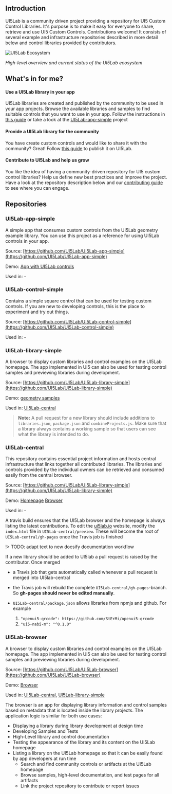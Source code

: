 ## Introduction

UI5Lab is a community driven project providing a repository for UI5 Custom Control Libraries. It's purpose is to make it easy for everyone to share, retrieve and use UI5 Custom Controls. Contributions welcome!
It consists of several example and infrastructure repositories described in more detail below and control libraries provided by contributors.

![UI5Lab Ecosystem](../media/UI5LabOverview.png)

*High-level overview and current status of the UI5Lab ecosystem*

## What's in for me?

#### Use a UI5Lab library in your app

UI5Lab libraries are created and published by the community to be used in your app projects. Browse the available libraries and samples to find suitable controls that you want to use in your app.
Follow the instructions in [this guide](https://ui5lab.github.io/UI5Lab-central/#/how_to/consume_library.md) or take a look at the [UI5Lab-app-simple](https://github.com/UI5Lab/UI5Lab-app-simple) project 

#### Provide a UI5Lab library for the community

You have create custom controls and would like to share it with the community? Great! Follow [this guide](https://ui5lab.github.io/UI5Lab-central/#/how_to/contribute_custom_control_library.md) to publish it on UI5Lab. 

#### Contribute to UI5Lab and help us grow

You like the idea of having a community-driven repository for UI5 custom control libraries? Help us define new best practices and improve the project.
Have a look at the repository description below and our [contributing guide](https://ui5lab.github.io/UI5Lab-central/#/how_to/contribute_ui5lab.md) to see where you can engage.

## Repositories

### UI5Lab-app-simple

A simple app that consumes custom controls from the UI5Lab geometry example library.
You can use this project as a reference for using UI5Lab controls in your app.

Source: [https://github.com/UI5Lab/UI5Lab-app-simple](https://github.com/UI5Lab/UI5Lab-app-simple)

Demo: [App with UI5Lab controls](https://ui5lab.github.io/UI5Lab-app-simple/index.html) 

Used in: -

### UI5Lab-control-simple

Contains a simple square control that can be used for testing custom controls.
If you are new to developing controls, this is the place to experiment and try out things.

Source: [https://github.com/UI5Lab/UI5Lab-control-simple](https://github.com/UI5Lab/UI5Lab-control-simple)

Used in: -

### UI5Lab-library-simple

A browser to display custom libraries and control examples on the UI5Lab homepage. 
The app implemented in UI5 can also be used for testing control samples and previewing libraries during development.

Source: [https://github.com/UI5Lab/UI5Lab-library-simple](https://github.com/UI5Lab/UI5Lab-library-simple)

Demo: [geometry samples](https://ui5lab.io/browser)

Used in: [UI5Lab-central](https://github.com/UI5Lab/UI5Lab-central)

> **Note:** A pull request for a new library should include additions to `libraries.json`, `package.json` and `combineProjects.js`. Make sure that a library always contains a working sample so that users can see what the library is intended to do.

### UI5Lab-central

This repository contains essential project information and hosts central infrastructure that links together all contributed libraries.
The libraries and controls provided by the individual owners can be retrieved and consumed easily from the central browser.

Source: [https://github.com/UI5Lab/UI5Lab-library-simple](https://github.com/UI5Lab/UI5Lab-library-simple)

Demo: [Homepage](https://ui5lab.io/) [Browser](https://ui5lab.io/browser)

Used in: -

A travis build ensures that the UI5Lab browser and the homepage is always listing the latest contributions.
To edit the [ui5lab.io](https://ui5lab.io) website, modify the `index.html` file in `UI5Lab-central/preview`. These will become the root of `UI5Lab-central/gh-pages` once the Travis job is finished

!> TODO: adapt text to new docsify documentation workflow

If a new library should be added to UI5lab a pull request is raised by the contributor. Once merged
* a Travis job that gets automatically called whenever a pull request is merged into UI5lab-central
* the Travis job will rebuild the complete `UI5Lab-central/gh-pages`-branch.  
So **gh-pages should never be edited manually**.

* `UI5Lab-central/package.json` allows libraries from npmjs and github. For example
    1. `"openui5-qrcode": https://github.com/StErMi/openui5-qrcode`
    2. `"ui5-nabi-m": "^0.1.0"`

### UI5Lab-browser

A browser to display custom libraries and control examples on the UI5Lab homepage. The app implemented in UI5 can also be used for testing control samples and previewing libraries during development.

Source: [https://github.com/UI5Lab/UI5Lab-browser](https://github.com/UI5Lab/UI5Lab-browser)

Demo: [Browser](https://ui5lab.io/browser)

Used in: [UI5Lab-central](https://github.com/UI5Lab/UI5Lab-central), [UI5Lab-library-simple](https://github.com/UI5Lab/UI5Lab-central)

The browser is an app for displaying library information and control samples based on metadata that is located inside the library projects.
The application logic is similar for both use cases:
* Displaying a library during library development at design time
 * Developing Samples and Tests
 * High-Level library and control documentation
 * Testing the appearance of the library and its content on the UI5Lab homepage
* Listing a library on the UI5Lab homepage so that it can be easily found by app developers at run time
  * Search and find community controls or artifacts at the UI5Lab homepage
  * Browse samples, high-level documentation, and test pages for all artifacts
  * Link the project repository to contribute or report issues
